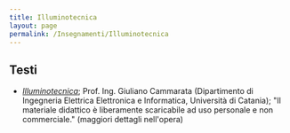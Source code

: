 ```yaml
---
title: Illuminotecnica
layout: page
permalink: /Insegnamenti/Illuminotecnica
--- 
```


## Testi
* [_Illuminotecnica_](http://giulianocammarata.it/ILLUMINOTECNICA.pdf); Prof. Ing. Giuliano Cammarata (Dipartimento di Ingegneria Elettrica Elettronica e Informatica, Università di Catania); "Il materiale didattico è liberamente scaricabile ad uso personale e non commerciale." (maggiori dettagli nell'opera)
